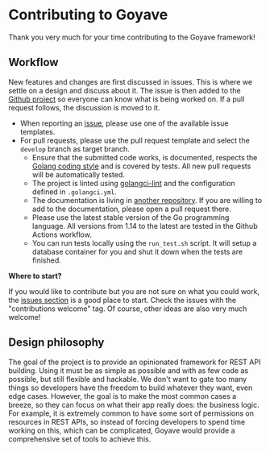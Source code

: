 # Contributing to Goyave

Thank you very much for your time contributing to the Goyave framework!

## Workflow

New features and changes are first discussed in issues. This is where we settle on a design and discuss about it. The issue is then added to the [Github project](https://github.com/go-goyave/goyave/projects) so everyone can know what is being worked on. If a pull request follows, the discussion is moved to it.

- When reporting an [issue](https://github.com/go-goyave/goyave/issues/new/choose), please use one of the available issue templates.
- For pull requests, please use the pull request template and select the `develop` branch as target branch.
    - Ensure that the submitted code works, is documented, respects the [Golang coding style](https://golang.org/doc/effective_go.html) and is covered by tests. All new pull requests will be automatically tested.
    - The project is linted using [golangci-lint](https://github.com/golangci/golangci-lint) and the configuration defined in `.golangci.yml`.
    - The documentation is living in [another repository](https://github.com/go-goyave/goyave.dev). If you are willing to add to the documentation, please open a pull request there.
    - Please use the latest stable version of the Go programming language. All versions from 1.14 to the latest are tested in the Github Actions workflow.
    - You can run tests locally using the `run_test.sh` script. It will setup a database container for you and shut it down when the tests are finished.

**Where to start?**

If you would like to contribute but you are not sure on what you could work, the [issues section](https://github.com/go-goyave/goyave/issues) is a good place to start. Check the issues with the "contributions welcome" tag. Of course, other ideas are also very much welcome!

## Design philosophy

The goal of the project is to provide an opinionated framework for REST API building. Using it must be as simple as possible and with as few code as possible, but still flexible and hackable. We don't want to gate too many things so developers have the freedom to build whatever they want, even edge cases. However, the goal is to make the most common cases a breeze, so they can focus on what their app really does: the business logic. For example, it is extremely common to have some sort of permissions on resources in REST APIs, so instead of forcing developers to spend time working on this, which can be complicated, Goyave would provide a comprehensive set of tools to achieve this.